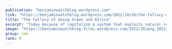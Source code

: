 ```yaml
---
publication: "benjaminwatchblog.wordpress.com"
link: "https://benjaminwatchblog.wordpress.com/2022/10/26/the-fallacy-of-going-green-and-africa/"
title: "The Fallacy of Going Green and Africa"
excerpt: "Today because of capitalism a system that exploits natural resources to no end has created a world wide environment quandary of sorts. The hegemonic Imperialist west has through history benefited f…"
image: "https://benjaminwatchblog.files.wordpress.com/2022/10/png_20221026_114729_0000.png?w=1200"
group: con
rank: 9
---
```

